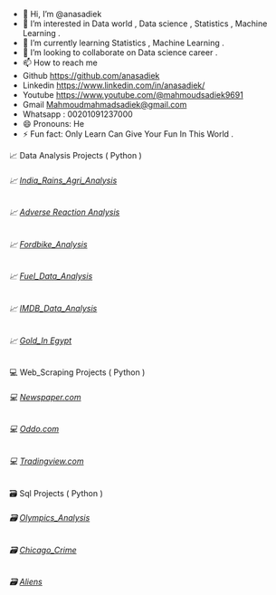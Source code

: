 - 👋 Hi, I’m @anasadiek
- 👀 I’m interested in Data world , Data science , Statistics , Machine Learning  .
- 🌱 I’m currently learning  Statistics , Machine Learning . 
- 💞️ I’m looking to collaborate on Data science career .
- 📫 How to reach me
- Github   https://github.com/anasadiek
- Linkedin https://www.linkedin.com/in/anasadiek/
- Youtube  https://www.youtube.com/@mahmoudsadiek9691
- Gmail    Mahmoudmahmadsadiek@gmail.com
- Whatsapp :  00201091237000
- 😄 Pronouns: He 
- ⚡ Fun fact: Only Learn Can Give Your Fun In This World . 

📈 Data Analysis Projects ( Python ) 
###### 📈 [India_Rains_Agri_Analysis](https://github.com/anasadiek/python/tree/main/Adver_reaction)
###### 📈 [Adverse Reaction Analysis](https://github.com/anasadiek/python/tree/main/Adver_reaction)
###### 📈 [Fordbike_Analysis](https://github.com/anasadiek/python/tree/main/FordBike_Anasadiek)
###### 📈 [Fuel_Data_Analysis](https://github.com/anasadiek/python/tree/main/Fuel_Data_Analysis)
###### 📈 [IMDB_Data_Analysis](https://github.com/anasadiek/python/tree/main/IMDB_Movies_Data)
###### 📈 [Gold_In Egypt](https://github.com/anasadiek/python/tree/main/gold%20in%20egypt)

💻 Web_Scraping Projects ( Python ) 
###### 💻 [Newspaper.com](https://github.com/anasadiek/python/blob/main/newpaper)
###### 💻 [Oddo.com](https://github.com/anasadiek/python/blob/main/oddo%20scrap)
###### 💻 [Tradingview.com](https://github.com/anasadiek/python/blob/main/tradingview)


🗃️ Sql Projects ( Python ) 
###### 🗃️ [Olympics_Analysis](https://github.com/anasadiek/olympics)
###### 🗃️ [Chicago_Crime](https://github.com/anasadiek/chicago-crime-)
###### 🗃️ [Aliens](https://github.com/anasadiek/aliens)








<!---
anasadiek/anasadiek is a ✨ special ✨ repository because its `README.md` (this file) appears on your GitHub profile.
You can click the Preview link to take a look at your changes.
--->
